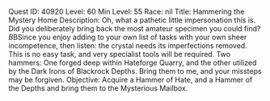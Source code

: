 Quest ID: 40920
Level: 60
Min Level: 55
Race: nil
Title: Hammering the Mystery Home
Description: Oh, what a pathetic little impersonation this is. Did you deliberately bring back the most amateur specimen you could find?$B$BSince you enjoy adding to your own list of tasks with your own sheer incompetence, then listen: the crystal needs its imperfections removed. This is no easy task, and very specialist tools will be required. Two hammers: One forged deep within Hateforge Quarry, and the other utilized by the Dark Irons of Blackrock Depths. Bring them to me, and your missteps may be forgiven.
Objective: Acquire a Hammer of Hate, and a Hammer of the Depths and bring them to the Mysterious Mailbox.
